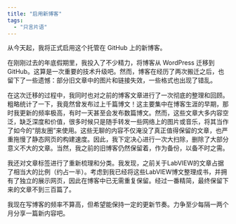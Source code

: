```yaml
---
title: "启用新博客"
tags: 
  - "只言片语"
---
```


从今天起，我将正式启用这个托管在 GitHub 上的新博客。

在刚刚过去的年底假期里，我投入了不少精力，将博客从 WordPress 迁移到 GitHub。这算是一次重要的技术升级吧。然而，博客在经历了两次搬迁之后，也留下了一些遗憾：部分旧文章中的图片和链接失效，一些格式也出现了错乱。

在这次迁移的过程中，我同时也对之前的博客文章进行了一次彻底的整理和回顾。粗略统计了一下，我竟然曾发布过上千篇博文！这主要集中在博客生涯的早期，那时我更新的频率极高，有时一天甚至会发布数篇博文。然而，这些文章大多内容空泛，缺乏深度和价值，很多时候只是随手转发一些网络上的图片或音乐，将其当作了如今的“朋友圈”来使用。这些无聊的内容不仅淹没了真正值得保留的文章，也严重拖慢了静态网页的构建速度。因此，我下定决心进行一次大扫除，删除了大部分意义不大的文章。当然，我之前的旧博客仍然保留着，作为备份，以备不时之需。

我还对文章标签进行了重新梳理和分类。我发现，之前关于LabVIEW的文章占据了相当大的比例（约占一半）。考虑到我已经将这些LabVIEW博文整理成书，并拥有了独立的展示网页，因此在博客中已无需重复保留。经过一番精简，最终保留下来的文章不到三百篇了。

我现在写博客的频率不算高，但希望能保持一定的更新节奏。力争至少每隔一两个月分享一篇新内容吧。
